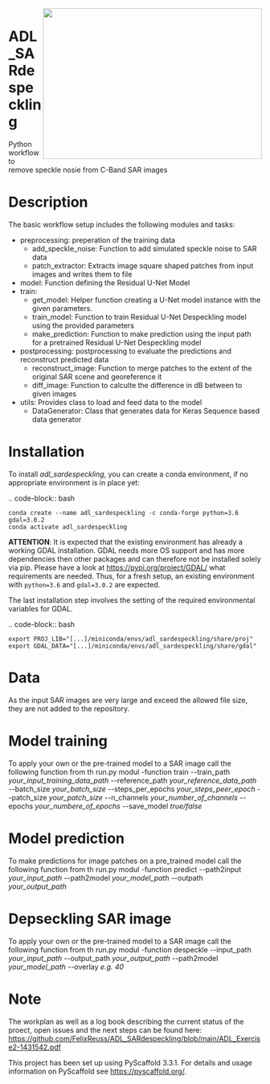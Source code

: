 <img align="right" src="https://github.com/FelixReuss/ADL_SARdespeckling/blob/main/docs/imgs/adl_sardepsckling_readme.png" height="300" width="435">


ADL_SARdespeckling
==================

Python workflow to remove speckle nosie from C-Band SAR images

Description
===========

The basic workflow setup includes the following modules and tasks:

- preprocessing: preperation of the training data
	- add_speckle_noise: Function to add simulated speckle noise to SAR data
	- patch_extractor: Extracts image square shaped patches from input images and writes them to file
- model: Function defining the Residual U-Net Model
- train:
	- get_model: Helper function creating a U-Net model instance with the given parameters.
	- train_model: Function to train Residual U-Net Despeckling model using the provided parameters
	- make_prediction: Function to make prediction using the input path for a pretrained Residual U-Net Despeckling model
- postprocessing: postprocessing to evaluate the predictions and reconstruct predicted data
	- reconstruct_image: Function to merge patches to the extent of the original SAR scene and georeference it
	- diff_image: Function to calculte the difference in dB between to given images
- utils: Provides class to load and feed data to the model
	- DataGenerator: Class that generates data for Keras Sequence based data generator

Installation
============

To install *adl_sardespeckling*, you can create a conda environment, if no appropriate environment is in place yet:

.. code-block:: bash

    conda create --name adl_sardespeckling -c conda-forge python=3.6 gdal=3.0.2
    conda activate adl_sardespeckling


**ATTENTION**: It is expected that the existing environment has already a working GDAL installation. GDAL needs more OS
support and has more dependencies then other packages and can therefore not be installed solely via pip.
Please have a look at https://pypi.org/project/GDAL/ what requirements are needed. Thus, for a fresh setup, an
existing environment with `python=3.6` and `gdal=3.0.2` are expected.


The last installation step involves the setting of the required environmental variables for GDAL.

.. code-block:: bash

    export PROJ_LIB="[...]/miniconda/envs/adl_sardespeckling/share/proj"
    export GDAL_DATA="[...]/miniconda/envs/adl_sardespeckling/share/gdal"
	
	
Data
=========
As the input SAR images are very large and exceed the allowed file size, they are not added to the repository.

Model training
=========
To apply your own or the pre-trained model to a SAR image call the following function from th run.py modul
-function train --train_path *your_input_training_data_path* --reference_path *your_reference_data_path* --batch_size *your_batch_size* --steps_per_epochs *your_steps_peer_epoch* --patch_size *your_patch_size* --n_channels *your_number_of_channels* --epochs *your_numbere_of_epochs* --save_model *true/false*


Model prediction
==============
To make predictions for image patches on a pre_trained model call the following function from th run.py modul
-function predict --path2input *your_input_path* --path2model *your_model_path* --outpath *your_output_path*

Depseckling SAR image
==============
To apply your own or the pre-trained model to a SAR image call the following function from th run.py modul
-function despeckle --input_path *your_input_path* --output_path *your_output_path* --path2model *your_model_path* --overlay *e.g. 40*

Note
====
The workplan as well as a log book describing the current status of the proect, open issues and the next steps can be found here: https://github.com/FelixReuss/ADL_SARdespeckling/blob/main/ADL_Exercise2-1431542.pdf


This project has been set up using PyScaffold 3.3.1. For details and usage
information on PyScaffold see https://pyscaffold.org/.


